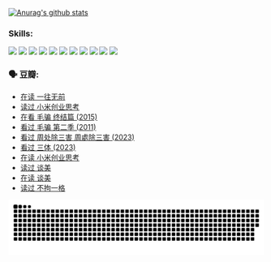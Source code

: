 
[![Anurag's github stats](https://github-readme-stats.vercel.app/api?username=w940853815)](https://github.com/anuraghazra/github-readme-stats)

### Skills:

<code><img height="32" src="https://cdn.jsdelivr.net/npm/simple-icons@v5/icons/python.svg"></code>
<code><img height="32" src="https://cdn.jsdelivr.net/npm/simple-icons@v5/icons/javascript.svg"></code>
<code><img height="32" src="https://cdn.jsdelivr.net/npm/simple-icons@v5/icons/django.svg"></code>
<code><img height="32" src="https://cdn.jsdelivr.net/npm/simple-icons@v5/icons/flask.svg"></code>
<code><img height="32" src="https://cdn.jsdelivr.net/npm/simple-icons@v5/icons/vuetify.svg"></code>
<code><img height="32" src="https://cdn.jsdelivr.net/npm/simple-icons@v5/icons/git.svg"></code>
<code><img height="32" src="https://cdn.jsdelivr.net/npm/simple-icons@v5/icons/docker.svg"></code>
<code><img height="32" src="https://cdn.jsdelivr.net/npm/simple-icons@v5/icons/postgresql.svg"></code>
<code><img height="32" src="https://cdn.jsdelivr.net/npm/simple-icons@v5/icons/elasticsearch.svg"></code>
<code><img height="32" src="https://cdn.jsdelivr.net/npm/simple-icons@v5/icons/macos.svg"></code>
<code><img height="32" src="https://cdn.jsdelivr.net/npm/simple-icons@v5/icons/linux.svg"></code>

### 🗣 豆瓣:

<!-- DOUBAN-ACTIVITIES:START -->
- [在读 一往无前](https://www.douban.com/people/136069238/status/4590507310/?_i=14760190)
- [读过 小米创业思考](https://www.douban.com/people/136069238/status/4590506983/?_i=14760190)
- [在看 毛骗 终结篇‎ (2015)](https://www.douban.com/people/136069238/status/4581971924/?_i=14760190)
- [看过 毛骗 第二季‎ (2011)](https://www.douban.com/people/136069238/status/4581971810/?_i=14760190)
- [看过 周处除三害 周處除三害‎ (2023)](https://www.douban.com/people/136069238/status/4575646701/?_i=14760190)
- [看过 三体‎ (2023)](https://www.douban.com/people/136069238/status/4574263039/?_i=14760190)
- [在读 小米创业思考](https://www.douban.com/people/136069238/status/4572047905/?_i=14760190)
- [读过 谈美](https://www.douban.com/people/136069238/status/4572047629/?_i=14760190)
- [在读 谈美](https://www.douban.com/people/136069238/status/4560861771/?_i=14760191)
- [读过 不拘一格](https://www.douban.com/people/136069238/status/4560861445/?_i=14760191)
<!-- DOUBAN-ACTIVITIES:END -->


![Snake animation](https://raw.githubusercontent.com/w940853815/w940853815/output/github-contribution-grid-snake.svg)

<!--
**w940853815/w940853815** is a ✨ _special_ ✨ repository because its `README.md` (this file) appears on your GitHub profile.

Here are some ideas to get you started:

- 🔭 I’m currently working on ...
- 🌱 I’m currently learning ...
- 👯 I’m looking to collaborate on ...
- 🤔 I’m looking for help with ...
- 💬 Ask me about ...
- 📫 How to reach me: ...
- 😄 Pronouns: ...
- ⚡ Fun fact: ...
-->
